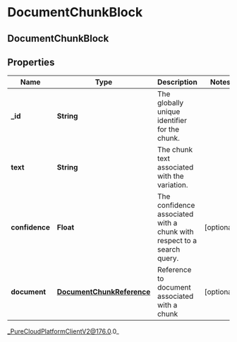# DocumentChunkBlock

## DocumentChunkBlock

## Properties

|Name | Type | Description | Notes|
|------------ | ------------- | ------------- | -------------|
| **_id** | **String** | The globally unique identifier for the chunk. | |
| **text** | **String** | The chunk text associated with the variation. | |
| **confidence** | **Float** | The confidence associated with a chunk with respect to a search query. | [optional] |
| **document** | [**DocumentChunkReference**](DocumentChunkReference) | Reference to document associated with a chunk | [optional] |



_PureCloudPlatformClientV2@176.0.0_
